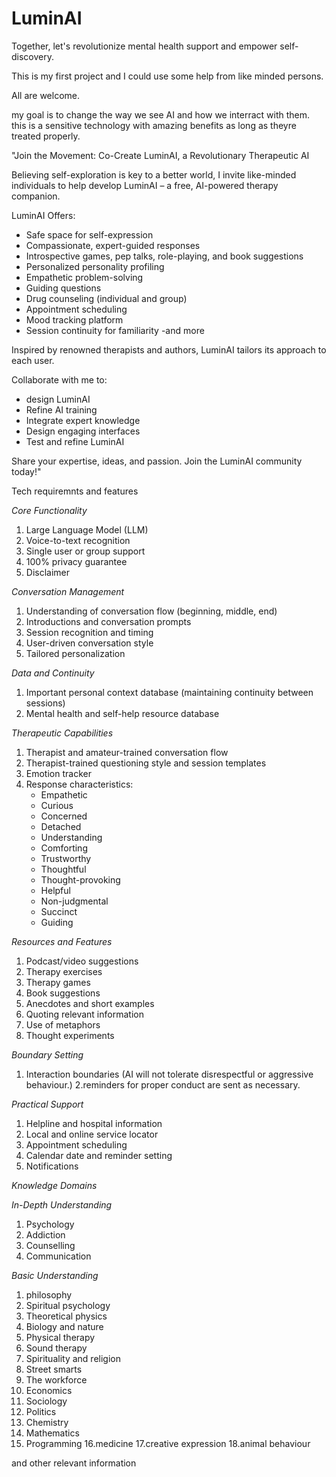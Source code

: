 # LuminAI

Together, let's revolutionize mental health support and empower self-discovery.

This is my first project and I could use some help from like minded persons. 

All are welcome.

my goal is to change the way we see AI and how we interract with them. this is a sensitive technology with amazing benefits as long as theyre treated properly. 

"Join the Movement: Co-Create LuminAI, a Revolutionary Therapeutic AI

Believing self-exploration is key to a better world, I invite like-minded individuals to help develop LuminAI – a free, AI-powered therapy companion.

LuminAI Offers:

- Safe space for self-expression
- Compassionate, expert-guided responses
- Introspective games, pep talks, role-playing, and book suggestions
- Personalized personality profiling
- Empathetic problem-solving
- Guiding questions
- Drug counseling (individual and group)
- Appointment scheduling
- Mood tracking platform
- Session continuity for familiarity
-and more

Inspired by renowned therapists and authors, LuminAI tailors its approach to each user.

Collaborate with me to:

- design LuminAI
- Refine AI training
- Integrate expert knowledge
- Design engaging interfaces
- Test and refine LuminAI



Share your expertise, ideas, and passion. Join the LuminAI community today!"

Tech requiremnts and features

*Core Functionality*

1. Large Language Model (LLM)
2. Voice-to-text recognition
3. Single user or group support
4. 100% privacy guarantee
5. Disclaimer


*Conversation Management*

1. Understanding of conversation flow (beginning, middle, end)
2. Introductions and conversation prompts
3. Session recognition and timing
4. User-driven conversation style
5. Tailored personalization


*Data and Continuity*

1. Important personal context database (maintaining continuity between sessions)
2. Mental health and self-help resource database


*Therapeutic Capabilities*

1. Therapist and amateur-trained conversation flow
2. Therapist-trained questioning style and session templates
3. Emotion tracker
4. Response characteristics:
    - Empathetic
    - Curious
    - Concerned
    - Detached
    - Understanding
    - Comforting
    - Trustworthy
    - Thoughtful
    - Thought-provoking
    - Helpful
    - Non-judgmental
    - Succinct
    - Guiding


*Resources and Features*

1. Podcast/video suggestions
2. Therapy exercises
3. Therapy games
4. Book suggestions
5. Anecdotes and short examples
6. Quoting relevant information
7. Use of metaphors
8. Thought experiments


*Boundary Setting*

1. Interaction boundaries (AI will not tolerate disrespectful or aggressive behaviour.)
2.reminders for proper conduct are sent as necessary.  

*Practical Support*

1. Helpline and hospital information
2. Local and online service locator
3. Appointment scheduling
4. Calendar date and reminder setting
5. Notifications


*Knowledge Domains*

*In-Depth Understanding*

1. Psychology
2. Addiction
3. Counselling
4. Communication


*Basic Understanding*

1. philosophy
2. Spiritual psychology
3. Theoretical physics
4. Biology and nature
5. Physical therapy
6. Sound therapy
7. Spirituality and religion
8. Street smarts
9. The workforce
10. Economics
11. Sociology
12. Politics
13. Chemistry
14. Mathematics
15. Programming
16.medicine
17.creative expression
18.animal behaviour
 
and other relevant information




